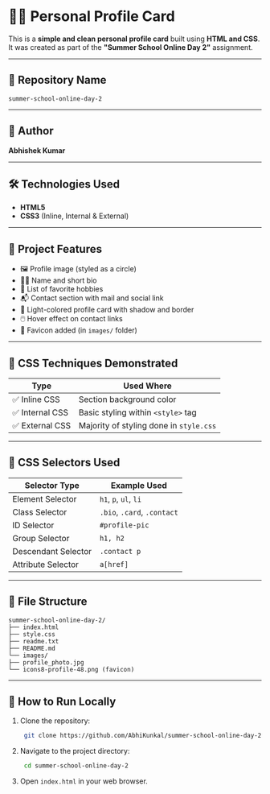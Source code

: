 # 🧑‍💼 Personal Profile Card

This is a **simple and clean personal profile card** built using **HTML and CSS**.  
It was created as part of the **"Summer School Online Day 2"** assignment.

---

## 📁 Repository Name
`summer-school-online-day-2`

---

## 👤 Author
**Abhishek Kumar**

---

## 🛠️ Technologies Used

- **HTML5**
- **CSS3** (Inline, Internal & External)

---

## 📌 Project Features

- 🖼️ Profile image (styled as a circle)
- 👨‍💼 Name and short bio
- 💼 List of favorite hobbies
- 📬 Contact section with mail and social link
- 🎨 Light-colored profile card with shadow and border
- 🖱️ Hover effect on contact links
- 🌟 Favicon added (in `images/` folder)

---

## 🎯 CSS Techniques Demonstrated

| Type            | Used Where                                  |
|-----------------|----------------------------------------------|
| ✅ Inline CSS    | Section background color                   |
| ✅ Internal CSS  | Basic styling within `<style>` tag         |
| ✅ External CSS  | Majority of styling done in `style.css`    |

---

## 🧪 CSS Selectors Used

| Selector Type       | Example Used                      |
|---------------------|-----------------------------------|
| Element Selector    | `h1`, `p`, `ul`, `li`             |
| Class Selector      | `.bio`, `.card`, `.contact`       |
| ID Selector         | `#profile-pic`                    |
| Group Selector      | `h1, h2`                          |
| Descendant Selector | `.contact p`                      |
| Attribute Selector  | `a[href]`                         |

---

## 📂 File Structure

```
summer-school-online-day-2/
├── index.html
├── style.css
├── readme.txt
├── README.md
└── images/
├── profile_photo.jpg
└── icons8-profile-48.png (favicon)
```
---

## 🚀 How to Run Locally

1. Clone the repository:
   ```bash
    git clone https://github.com/AbhiKunkal/summer-school-online-day-2.git
   ````
2. Navigate to the project directory:
   ```bash
    cd summer-school-online-day-2
   ```
3. Open `index.html` in your web browser.






